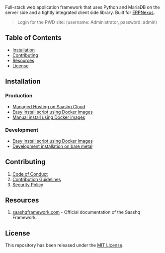 
Full-stack web application framework that uses Python and MariaDB on the server side and a tightly integrated client side library. Built for [ERPNexus](https://erpnexus.com).


> Login for the PWD site: (username: Administrator, password: admin)

## Table of Contents
* [Installation](#installation)
* [Contributing](#contributing)
* [Resources](#resources)
* [License](#license)

## Installation

### Production
* [Managed Hosting on Saashq Cloud](https://saashqcloud.com/)
* [Easy install script using Docker images](https://github.com/saashqdev/wrench/tree/develop#easy-install-script)
* [Manual install using Docker images](https://github.com/saashqdev/saashq-docker)

### Development
* [Easy install script using Docker images](https://github.com/saashqdev/wrench/tree/develop#easy-install-script)
* [Development installation on bare metal](https://saashqframework.com/docs/user/en/installation)


## Contributing

1. [Code of Conduct](CODE_OF_CONDUCT.md)
1. [Contribution Guidelines](https://github.com/saashqdev/erpnexus/wiki/Contribution-Guidelines)
1. [Security Policy](SECURITY.md)

## Resources

1. [saashqframework.com](https://saashqframework.com) - Official documentation of the Saashq Framework.

## License
This repository has been released under the [MIT License](LICENSE).


